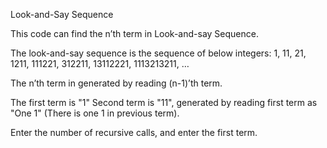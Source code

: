 Look-and-Say Sequence

This code can find the n’th term in Look-and-say Sequence. 

The look-and-say sequence is the sequence of below integers:
1, 11, 21, 1211, 111221, 312211, 13112221, 1113213211, …

The n’th term in generated by reading (n-1)’th term.

The first term is "1"
Second term is "11", generated by reading first term as "One 1" 
(There is one 1 in previous term).

Enter the number of recursive calls, and enter the first term. 
